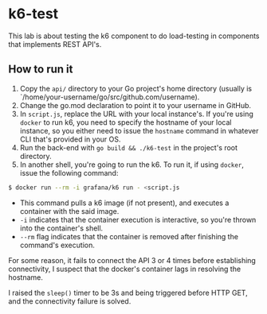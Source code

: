 # k6-test
This lab is about testing the k6 component to do load-testing in components that
implements REST API's.

## How to run it
1. Copy the `api/` directory to your Go project's home directory (usually is `/home/your-username/go/src/github.com/username).
2. Change the go.mod declaration to point it to your username in GitHub.
3. In `script.js`, replace the URL with your local instance's. If you're using `docker`
to run k6, you need to specify the hostname of your local instance, so you either need
to issue the `hostname` command in whatever CLI that's provided in your OS.
4. Run the back-end with `go build && ./k6-test` in the project's root directory.
5. In another shell, you're going to run the k6. To run it, if using `docker`, issue the following command:

```bash
$ docker run --rm -i grafana/k6 run - <script.js
```

- This command pulls a k6 image (if not present), and executes a container with the said
image.
- `-i` indicates that the container execution is interactive, so you're thrown
into the container's shell.
- `--rm` flag indicates that the container is removed after finishing the command's
execution.

For some reason, it fails to connect the API 3 or 4 times before establishing connectivity,
I suspect that the docker's container lags in resolving the hostname.

I raised the `sleep()` timer to be 3s and being triggered before HTTP GET, and the connectivity failure is solved.
